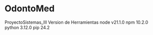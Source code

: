 # OdontoMed
ProyectoSistemas_III
Version de Herramientas 
node v21.1.0
npm 10.2.0
python 3.12.0
pip 24.2